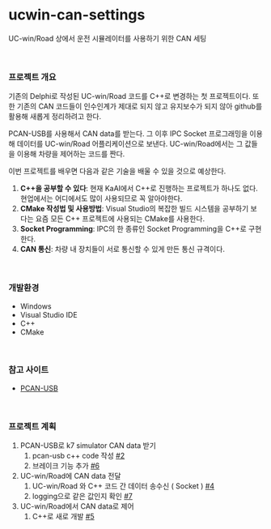 # ucwin-can-settings
UC-win/Road 상에서 운전 시뮬레이터를 사용하기 위한 CAN 세팅

<br>

### 프로젝트 개요
기존의 Delphi로 작성된 UC-win/Road 코드를 C++로 변경하는 첫 프로젝트이다. 또한 기존의 CAN 코드들이 인수인계가 제대로 되지 않고 유지보수가 되지 않아 github를 활용해 새롭게 정리하려고 한다. 

PCAN-USB를 사용해서 CAN data를 받는다. 
그 이후 IPC Socket 프로그래밍을 이용해 데이터를 UC-win/Road 어플리케이션으로 보낸다. 
UC-win/Road에서는 그 값들을 이용해 차량을 제어하는 코드를 짠다. 

이번 프로젝트를 배우면 다음과 같은 기술을 배울 수 있을 것으로 예상한다.
1. **C++을 공부할 수 있다**: 현재 KaAI에서 C++로 진행하는 프로젝트가 하나도 없다. 현업에서는 어디에서도 많이 사용되므로 꼭 알아야한다.
2. **CMake 작성법 및 사용방법**: Visual Studio의 복잡한 빌드 시스템을 공부하기 보다는 요즘 모든 C++ 프로젝트에 사용되는 CMake를 사용한다.
4. **Socket Programming**: IPC의 한 종류인 Socket Programming을 C++로 구현한다.
5. **CAN 통신**: 차량 내 장치들이 서로 통신할 수 있게 만든 통신 규격이다.

<br>

### 개발환경
- Windows
- Visual Studio IDE
- C++
- CMake

<br>

### 참고 사이트
- [PCAN-USB](https://www.peak-system.com/PCAN-USB.199.0.html?&L=1)

<br>

### 프로젝트 계획
1. PCAN-USB로 k7 simulator CAN data 받기
    1. pcan-usb c++ code 작성 [#2](../../issues/2)
    2. 브레이크 기능 추가 [#6](../../issues/6)
2. UC-win/Road에 CAN data 전달 
    1. UC-win/Road 와 C++ 코드 간 데이터 송수신 ( Socket ) [#4](../../issues/4)
    2. logging으로 같은 값인지 확인 [#7](../../issues/7)
3. UC-win/Road에서 CAN data로 제어 
    1. C++로 새로 개발 [#5](../../issues/5)
